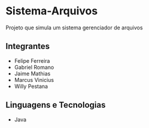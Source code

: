# Sistema-Arquivos
Projeto que simula um sistema gerenciador de arquivos

## Integrantes
- Felipe Ferreira
- Gabriel Romano
- Jaime Mathias
- Marcus Vinicius
- Willy Pestana

## Linguagens e Tecnologias
- Java
